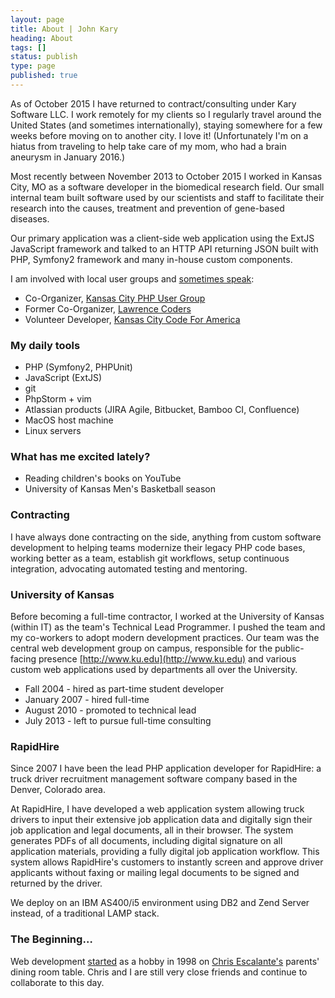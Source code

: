 ```yaml
---
layout: page
title: About | John Kary
heading: About
tags: []
status: publish
type: page
published: true
---
```

As of October 2015 I have returned to contract/consulting under Kary Software LLC. I work remotely for my clients so I regularly travel around the United States (and sometimes internationally), staying somewhere for a few weeks before moving on to another city. I love it! (Unfortunately I'm on a hiatus from traveling to help take care of my mom, who had a brain aneurysm in January 2016.)

Most recently between November 2013 to October 2015 I worked in Kansas City, MO as a software developer in the biomedical research field. Our small internal team built software used by our scientists and staff to facilitate their research into the causes, treatment and prevention of gene-based diseases.

Our primary application was a client-side web application using the ExtJS JavaScript framework and talked to an HTTP API returning JSON built with PHP, Symfony2 framework and many in-house custom components.

I am involved with local user groups and [sometimes speak](http://johnkary.net/talks):

* Co-Organizer, [Kansas City PHP User Group][]
* Former Co-Organizer, [Lawrence Coders][]
* Volunteer Developer, [Kansas City Code For America](http://codeforkc.org/)

### My daily tools

- PHP (Symfony2, PHPUnit)
- JavaScript (ExtJS)
- git
- PhpStorm + vim
- Atlassian products (JIRA Agile, Bitbucket, Bamboo CI, Confluence)
- MacOS host machine
- Linux servers

### What has me excited lately?

- Reading children's books on YouTube
- University of Kansas Men's Basketball season

### Contracting

I have always done contracting on the side, anything from custom software development to helping teams modernize their legacy PHP code bases, working better as a team, establish git workflows, setup continuous integration, advocating automated testing and mentoring.

### University of Kansas

Before becoming a full-time contractor, I worked at the University of Kansas (within IT) as the team's Technical Lead Programmer. I pushed the team and my co-workers to adopt modern development practices. Our team was the central web development group on campus, responsible for the public-facing presence [http://www.ku.edu](http://www.ku.edu) and various custom web applications used by departments all over the University.

* Fall 2004 - hired as part-time student developer
* January 2007 - hired full-time
* August 2010 - promoted to technical lead
* July 2013 - left to pursue full-time consulting

### RapidHire

Since 2007 I have been the lead PHP application developer for RapidHire: a truck driver recruitment management software company based in the Denver, Colorado area.

At RapidHire, I have developed a web application system allowing truck drivers to input their extensive job application data and digitally sign their job application and legal documents, all in their browser. The system generates PDFs of all documents, including digital signature on all application materials, providing a fully digital job application workflow. This system allows RapidHire's customers to instantly screen and approve driver applicants without faxing or mailing legal documents to be signed and returned by the driver.

We deploy on an IBM AS400/i5 environment using DB2 and Zend Server instead, of a traditional LAMP stack.

### The Beginning&hellip;

Web development [started][] as a hobby in 1998 on [Chris Escalante's][] parents' dining room table. Chris and I are still very close friends and continue to collaborate to this day.

  [Kansas City PHP User Group]: http://www.meetup.com/kcphpug/
  [Lawrence Coders]: http://www.meetup.com/Lawrence-Coders/
  [started]: http://cjonline.com/stories/102900/kid_iconcepts.shtml
  [Chris Escalante's]: https://twitter.com/tidrion
